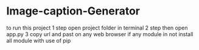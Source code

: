 # Image-caption-Generator
to run this project 
1 step open project  folder in terminal 
2 step then open app.py
3 copy  url and past on any web browser  if any module  in not install all module  with use of pip 
